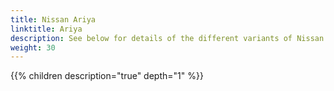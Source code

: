 ```yaml
---
title: Nissan Ariya
linktitle: Ariya
description: See below for details of the different variants of Nissan Ariya
weight: 30
---
```

{{% children description="true" depth="1" %}}
